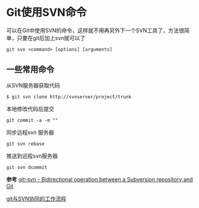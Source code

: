 # Git使用SVN命令

可以在Git中使用SVN的命令，这样就不用再另外下一个SVN工具了，方法很简单，只要在git后加上svn就可以了
```shell
git svn <command> [options] [arguments]
```
## 一些常用命令
从SVN服务器获取代码
```shell
$ git svn clone http://svnserver/project/trunk
```
本地修改代码后提交
```shell
git commit -a -m ""
```
同步远程svn 服务器
```shell
git svn rebase
```
推送到远程svn服务器
```shell
git svn dcommit
```

**参考**
[git-svn - Bidirectional operation between a Subversion repository and Git](https://git-scm.com/docs/git-svn)

[git与SVN协同的工作流程](http://hufeng825.github.io/2013/09/03/git9/)